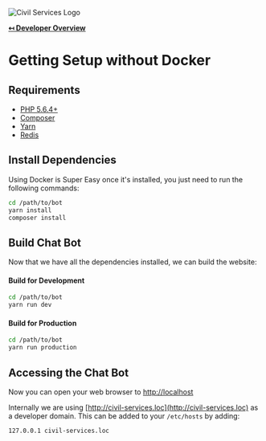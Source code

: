![Civil Services Logo](https://cdn.civil.services/common/github-logo.png "Civil Services Logo")

**[↤ Developer Overview](../README.md)**

Getting Setup without Docker
===

Requirements
---

* [PHP 5.6.4+](http://php.net/manual/en/install.php)
* [Composer](https://getcomposer.org)
* [Yarn](https://yarnpkg.com)
* [Redis](http://redis.io)


Install Dependencies
---

Using Docker is Super Easy once it's installed, you just need to run the following commands:

```bash
cd /path/to/bot
yarn install
composer install
```


Build Chat Bot
---

Now that we have all the dependencies installed, we can build the website:

#### Build for Development

```bash
cd /path/to/bot
yarn run dev
```

#### Build for Production

```bash
cd /path/to/bot
yarn run production
```


Accessing the Chat Bot
---

Now you can open your web browser to [http://localhost](http://localhost)

Internally we are using [http://civil-services.loc](http://civil-services.loc) as a developer domain.  This can be added to your `/etc/hosts` by adding:

```
127.0.0.1 civil-services.loc
```